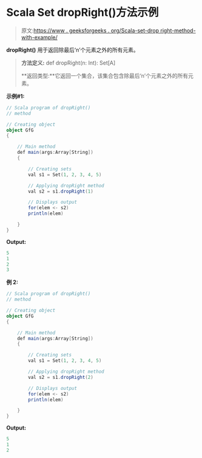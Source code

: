 # Scala Set dropRight()方法示例

> 原文:[https://www . geeksforgeeks . org/Scala-set-drop right-method-with-example/](https://www.geeksforgeeks.org/scala-set-dropright-method-with-example/)

**dropRight()** 用于返回除最后‘n’个元素之外的所有元素。

> **方法定义:** def dropRight(n: Int): Set[A]
> 
> **返回类型:**它返回一个集合，该集合包含除最后‘n’个元素之外的所有元素。

**示例#1:**

```scala
// Scala program of dropRight()
// method

// Creating object 
object GfG 
{ 

    // Main method 
    def main(args:Array[String]) 
    { 

        // Creating sets 
        val s1 = Set(1, 2, 3, 4, 5)

        // Applying dropRight method 
        val s2 = s1.dropRight(1) 

        // Displays output 
        for(elem <- s2)  
        println(elem) 

    } 
} 
```

**Output:**

```scala
5
1
2
3

```

**例 2:**

```scala
// Scala program of dropRight()
// method

// Creating object 
object GfG 
{ 

    // Main method 
    def main(args:Array[String]) 
    { 

        // Creating sets 
        val s1 = Set(1, 2, 3, 4, 5)

        // Applying dropRight method 
        val s2 = s1.dropRight(2) 

        // Displays output 
        for(elem <- s2)  
        println(elem) 

    } 
} 
```

**Output:**

```scala
5
1
2

```